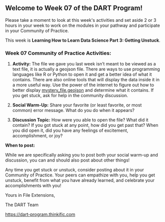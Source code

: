 ## **Welcome to Week 07 of the DART Program!**

Please take a moment to look at this week's activities and set aside 2 or 3 hours in your week to work on the modules in your pathway and participate in your Community of Practice.

This week is **Learning How to Learn Data Science Part 3: Getting Unstuck**.

### **Week 07 Community of Practice Activities:**

1. **Activity:** The file we gave you last week isn’t meant to be viewed as a text file, it is actually a geojson file. There are ways to use programming languages like R or Python to open it and get a better idea of what it contains. There are also online tools that will display the data inside it in a more useful way. Use the power of the internet to figure out how to better display [mystery_file.geojson](mystery_file.geojson) and determine what it contains. If you get stuck, ask for help in the community discussion. 

2. **Social Warm-Up:** Share your favorite (or least favorite, or most common) error message. What do you do when it appears?

3. **Discussion Topic:** How were you able to open the file? What did it contain? If you got stuck at any point, how did you get past that? When you did open it, did you have any feelings of excitement, accomplishment, or joy?



**When to post:**

While we are specifically asking you to post both your social warm-up and discussion, you can and should also post about other things!

Any time you get stuck or unstuck, consider posting about it in your Community of Practice. Your peers can empathize with you, help you get unstuck, benefit from what you have already learned, and celebrate your accomplishments with you!

 Yours in File Extensions, 

The DART Team

https://dart-program.thinkific.com

